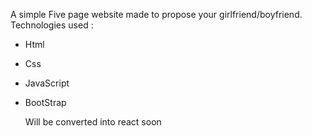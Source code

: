 A simple Five page website made to propose your girlfriend/boyfriend. 
Technologies used : 
* Html
* Css
* JavaScript
* BootStrap


  Will be converted into react soon 
